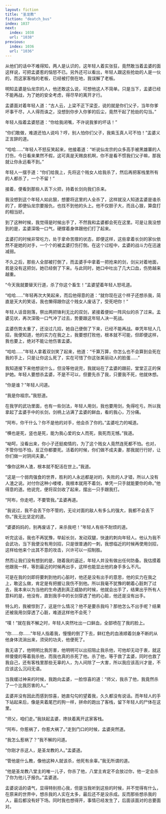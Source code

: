 ```yaml
---
layout: fiction
title: "圣龙教"
fiction: "deatch_bus"
index: 1037
next:
  index: 1038
  url: "1038"
previous:
  index: 1036
  url: "1036"
---
```

从他们的话中不难得知，两人是认识的，这年轻人着实张狂，竟然敢当着孟婆的面这样说，可把孟婆惹的恼怒不已。另外还可以看出，年轻人跟这些抢劫的人是一伙的，而这家客栈的老板，已经被打倒在地，我误解了老板。

明知孟婆是仙龙宗的人，他还敢这么说，可想他这人不简单。只是当下，孟婆已经不能再战，为了她的安全考虑，得尽早的离开才行。

孟婆面对着年轻人道：“古人云，上梁不正下梁歪，说的就是你们父子，当年你爹坏事干尽，人人得而诛之，没想到你步入你爹的后尘，竟然干起了抢劫的勾当。”

年轻人指着孟婆怒道：“你给我闭嘴，不许说我爹的坏话！”

“你们敢做，难道还怕人说吗？哼，别人怕你们父子，我紫玉真人可不怕！”孟婆义正言辞的道。

“哈哈……”年轻人不怒反笑起来，他接着道：“听说仙龙宗的众多高手被黑雄寨的人打伤，今日看来果然不假，这可真是天赐良机啊，你不是看不惯我们父子嘛，那我就让你永远看不到。”

年轻人一摆手道：“你们给我上，先将这个贱女人给我杀了，然后再把客栈里所有的人都杀了，一个不留！”

接着，便看到那些人丢下火把，持着长剑向我们杀来。

我没想到这个年轻人如此狠，想要将这里的人全杀了，这样就没人知道孟婆是谁杀的了，即便仙龙宗要报仇，也找不到他的头上。他不仅胆子大，而且心狠，算盘打的相当好。

到了这种时候，我觉得是时候出手了，不然我和孟婆都会死在这里。可是让我没想到的是，孟婆深吸一口气，硬撑着身体跟他们打了起来。

孟婆打的时候非常吃力，处于拿命苦撑的状态，即便这样，这些拿着长剑的家伙依然不是她的对手，一个个的被孟婆打伤打倒。在这个过程中，孟婆的战斗力在迅速减弱。

不久之后，那些人全部被打倒了，而孟婆手中拿着一把抢来的剑，剑尖对着地面，若是没有这把剑，她已经倒了下来。与此同时，她口中吐出了几大口血，伤势越来越重。

“今天我就要替天行道，杀了你这个畜生！”孟婆望着年轻人怒吼道。

“哈哈……”年轻再次大笑起来，而后他得意的道：“就你现在这个样子还想杀我，简直是天大的笑话，我也懒得跟你这个贱女人废话了，受死吧你！”

年轻人话音刚落，祭出两把锋利无比的双剑，紧接着便如一阵风似的杀了过来。孟婆见状，再次深吸一口气冲了过去，势要跟这年轻人决一死战。

孟婆伤势太重了，还没过几招，她自己便倒了下来，已经不能再战。单凭年轻人几招，我便知道，他的实力在我之上，我要想打败他，根本就不可能，但即便这样，我也要上，绝对不能让他伤害孟婆。

“哈哈……”年轻人拿着双剑笑了起来，他道：“千算万算，你怎么也不会算到会死在我的手上，只是让你这么死了，实在可惜了你这张美丽动人的脸蛋……”

我知道接下来他想说什么，但没等他说完，我就站在了孟婆的跟前，堂堂正正的保护她。年轻人要想杀孟婆，不是不可以，但要先杀了我，只要我不死，他就休想。

“你是谁？”年轻人问道。

“我是你祖宗。”我怒道。

在我学的武功里面，也有一些剑法，年轻人用剑，我也要用剑，免得吃亏。所以我拿起了孟婆手中的长剑，剑柄上沾满了孟婆的鲜血，看的我心，万分痛。

“阿布，你干什么？你不是他的对手，他会杀了你的。”孟婆吃力的喊道。

“横也是死，竖也是死，能为我心爱的女人而死，我死而无憾。”我道。

“呦呵，没看出来，你小子还挺痴情的，为了这个贱女人竟然连死都不怕。也对，不管你怕不怕，反正你都要死。活着的时候，你们做不成夫妻，那我就行行好，让你们做一对阴间夫妻。”

“像你这种人渣，根本就不配活在世上。”我道。

“这是一个弱肉强食的世界，胜利的人永远都是对的，失败的人才错，所以人没有人渣之说。对付你这种小喽喽，我根本就用不着剑，单凭一只手就能要你的命。”他得意的道。他说完，便将双剑收了起来，摆出一只手跟我打。

“阿布，你走吧，不要管我。”孟婆再道。

“我说过，我不会丢下你不管的，无论对面的敌人有多么的强大，我都不会丢下你。”我无比坚定的道。

“婆婆妈妈的，别再废话了，来杀我吧！”年轻人有些不耐烦的道。

听完这话，我也不再犹豫，举起长剑，发动双腿，快速的刺向年轻人。他认为我不会武功，当下我便没有用剑招，只是很普通的一刺，我想临近的时候再使用剑招，这样给他来个出其不意的攻击，兴许可以一招制胜。

然而让我们没有想到的是，随着我的逼近，年轻人并没有做出任何防备。我估摸着他跟我一样，等到最近的时候再出手，这样也能显出他的身手多么不凡。

可是在我的剑即将要刺到他的心脏时，他还是没有出手的意思，他的实力在我之上，敢这么做，肯定是有把握让我伤不到他。所以我毫不犹豫的朝着心脏刺了过去，我本来以为当他的生命遇到真正威胁的时候，他就会出手了，结果出乎所有人意料的是，他没有，直到我手中的长剑穿透了他的心脏，他还是没有出手。

特么的，我被惊到了，这是什么情况？他不是要杀我吗？那他怎么不出手呢？结果还被我用剑穿透了心脏，难道这样他不会死？

“噗！”就在我不解之时，年轻人突然吐出一口鲜血，全部喷在了我的脸上。

“你……你……”年轻人指着我，慢慢的倒了下去，鲜红色的血液顺着剑身不断的从他身体流淌出来，须臾的功夫，他便死了。

我无语了，他明明比我厉害，他明明可以出招阻止我杀他，可他却无动于衷，就这样傻傻的等着我杀他，而我也真的杀死了他。杀了他，等于救了孟婆，同时也救了我自己，还有客栈里那些无辜的人，为人间除了一大害，所以我应该高兴才是，不应该这么沉闷无语。

当我缓过神来的时候，我跑向孟婆，一脸惊喜的道：“师父，我杀了他，我竟然杀了一个比我厉害的人。”

孟婆并没有因此而感到惊喜，她直勾勾的望着我，久久都没有说话。而年轻人的手下站起来后，像是夹着尾巴的狗一样，拼命的跑出了客栈，留下年轻人的尸体在这里。

“师父，咱们走。”我扶起孟婆，搀扶着离开这家客栈。

“阿布，你惹祸了，你惹大祸了。”走到门口的时候，孟婆突然道。

“我怎么惹祸了？”我不解的问道。

“你刚才杀这人，是圣龙教的人。”孟婆道。

“管他是什么教，像他这种人就该杀，他死有余辜。”我无所谓的道。

“他是圣龙教八堂主的唯一儿子，你杀了他，八堂主肯定不会放过你，他一定会杀了你为他儿子报仇。”孟婆道。

孟婆说话的语气，显得特别担心我，但是当我听到这些的时候，并不觉得有什么，在原来的世界中，想杀我的人实在太多，最后还不是没杀成。反而那些想杀我的人，最后都没有好下场。同时我也想得开，事情已经发生了，后面该面对的总要面对。